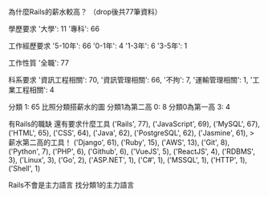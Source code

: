 為什麼Rails的薪水較高？
（drop後共77筆資料）

學歷要求
'大學': 11
'專科': 66

工作經歷要求
'5-10年': 66
'0-1年': 4
'1-3年': 6
'3-5年': 1

工作性質
'全職': 77

科系要求
'資訊工程相關': 70,
'資訊管理相關': 66,
'不拘': 7,
'運輸管理相關': 1,
'工業工程相關': 4

分類
1: 65 比照分類搭薪水的圖 分類1為第二高
0: 8 分類0為第一高
3: 4

有Rails的職缺 還有要求什麼工具
('Rails', 77),
 ('JavaScript', 69),
 ('MySQL', 67),
 ('HTML', 65),
 ('CSS', 64),
 ('Java', 62),
 ('PostgreSQL', 62),
 ('Jasmine', 61), > 薪水第二高的工具！
 ('Django', 61),
 ('Ruby', 15),
 ('AWS', 13),
 ('Git', 8),
 ('Python', 7),
 ('PHP', 6),
 ('Github', 6),
 ('VueJS', 5),
 ('ReactJS', 4),
 ('RDBMS', 3),
 ('Linux', 3),
 ('Go', 2),
 ('ASP.NET', 1),
 ('C#', 1),
 ('MSSQL', 1),
 ('HTTP', 1),
 ('Shell', 1)

Rails不會是主力語言
找分類1的主力語言

